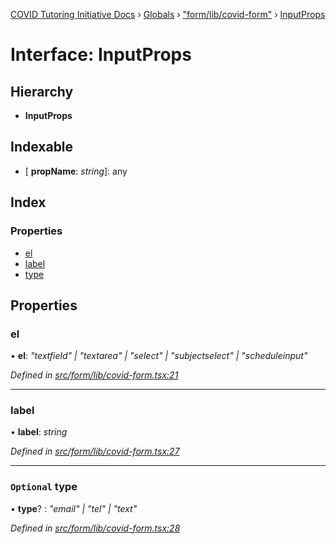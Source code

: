 [COVID Tutoring Initiative Docs](../README.md) › [Globals](../globals.md) › ["form/lib/covid-form"](../modules/_form_lib_covid_form_.md) › [InputProps](_form_lib_covid_form_.inputprops.md)

# Interface: InputProps

## Hierarchy

- **InputProps**

## Indexable

- \[ **propName**: _string_\]: any

## Index

### Properties

- [el](_form_lib_covid_form_.inputprops.md#el)
- [label](_form_lib_covid_form_.inputprops.md#label)
- [type](_form_lib_covid_form_.inputprops.md#optional-type)

## Properties

### el

• **el**: _"textfield" | "textarea" | "select" | "subjectselect" | "scheduleinput"_

_Defined in [src/form/lib/covid-form.tsx:21](https://github.com/tutorbookapp/covid-tutoring/blob/7978780/src/form/lib/covid-form.tsx#L21)_

---

### label

• **label**: _string_

_Defined in [src/form/lib/covid-form.tsx:27](https://github.com/tutorbookapp/covid-tutoring/blob/7978780/src/form/lib/covid-form.tsx#L27)_

---

### `Optional` type

• **type**? : _"email" | "tel" | "text"_

_Defined in [src/form/lib/covid-form.tsx:28](https://github.com/tutorbookapp/covid-tutoring/blob/7978780/src/form/lib/covid-form.tsx#L28)_
